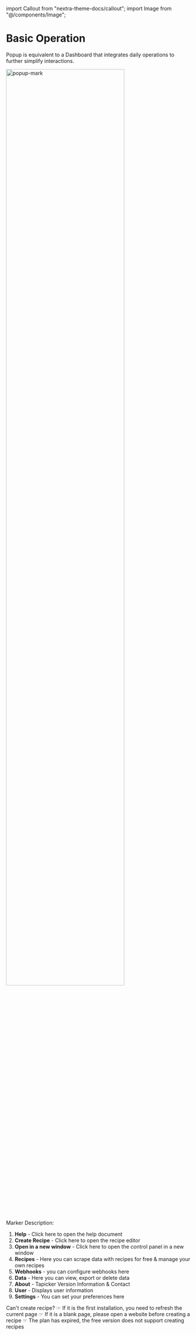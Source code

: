 import Callout from "nextra-theme-docs/callout";
import Image from "@/components/Image";

# Basic Operation

Popup is equivalent to a Dashboard that integrates daily operations to further simplify interactions.

<Image src="/screenshots/popup.png" width="80%" height="auto" alt="popup-mark" />

Marker Description:

1. **Help** - Click here to open the help document
2. **Create Recipe** - Click here to open the recipe editor
3. **Open in a new window** - Click here to open the control panel in a new window
4. **Recipes** - Here you can scrape data with recipes for free & manage your own recipes
5. **Webhooks** - you can configure webhooks here
6. **Data** - Here you can view, export or delete data
7. **About** - Tapicker Version Information & Contact
8. **User** - Displays user information
9. **Settings** - You can set your preferences here

<Callout emoji="⚠️">
Can't create recipe?  
☞ If it is the first installation, you need to refresh the current page  
☞ If it is a blank page, please open a website before creating a recipe  
☞ The plan has expired, the free version does not support creating recipes
</Callout>
